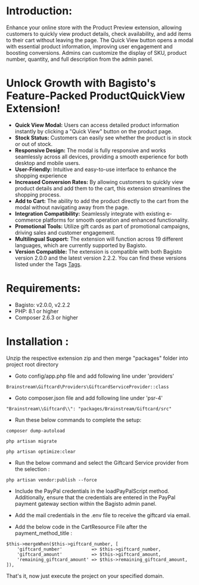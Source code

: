 # Introduction:

Enhance your online store with the Product Preview extension, allowing customers to quickly view product details, check availability, and add items to their cart without leaving the page. The Quick View button opens a modal with essential product information, improving user engagement and boosting conversions. Admins can customize the display of SKU, product number, quantity, and full description from the admin panel.


# Unlock Growth with Bagisto's Feature-Packed ProductQuickView Extension!

* **Quick View Modal:** Users can access detailed product information instantly by clicking a "Quick View" button on the product page.
* **Stock Status:**  Customers can easily see whether the product is in stock or out of stock.
* **Responsive Design:** The modal is fully responsive and works seamlessly across all devices, providing a smooth experience for both desktop and mobile users.
* **User-Friendly:** Intuitive and easy-to-use interface to enhance the shopping experience
* **Increased Conversion Rates:**  By allowing customers to quickly view product details and add them to the cart, this extension streamlines the shopping process.
* **Add to Cart:**  The ability to add the product directly to the cart from the modal without navigating away from the page.
* **Integration Compatibility:** Seamlessly integrate with existing e-commerce platforms for smooth operation and enhanced functionality.
* **Promotional Tools:** Utilize gift cards as part of promotional campaigns, driving sales and customer engagement.
* **Multilingual Support:** The extension will function across 19 different languages, which are currently supported by Bagisto.
* **Version Compatible:** The extension is compatible with both Bagisto version 2.0.0 and the latest version 2.2.2. You can find these versions listed under the Tags [Tags](https://github.com/brainstreaminfo/bagistogiftcard/tags).

# Requirements:
* Bagisto: v2.0.0, v2.2.2
* PHP: 8.1 or higher
* Composer 2.6.3 or higher

# Installation :
Unzip the respective extension zip and then merge "packages" folder into project root directory

* Goto config/app.php file and add following line under 'providers'

```
Brainstream\Giftcard\Providers\GiftcardServiceProvider::class
```

* Goto composer.json file and add following line under 'psr-4'

```
"Brainstream\\Giftcard\\": "packages/Brainstream/Giftcard/src"
```
* Run these below commands to complete the setup:

```
composer dump-autoload
```
```
php artisan migrate
```
```
php artisan optimize:clear
```

* Run the below command and select the Giftcard Service provider from the selection :

```
php artisan vendor:publish --force
```
* Include the PayPal credentials in the loadPayPalScript method. Additionally, ensure that the credentials are entered in the PayPal payment gateway section within the Bagisto admin panel.

* Add the mail credentials in the .env file to receive the giftcard via email.

* Add the below code in the CartResource File after the payment_method_title :

```
$this->mergeWhen($this->giftcard_number, [
    'giftcard_number'           => $this->giftcard_number,
    'giftcard_amount'           => $this->giftcard_amount,
    'remaining_giftcard_amount' => $this->remaining_giftcard_amount,
]),
```


That's it, now just execute the project on your specified domain.
